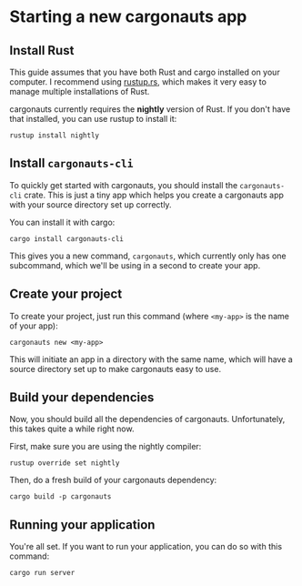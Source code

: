 # Starting a new cargonauts app

## Install Rust

This guide assumes that you have both Rust and cargo installed on your
computer. I recommend using [rustup.rs](https://rustup.rs/), which makes it
very easy to manage multiple installations of Rust.

cargonauts currently requires the **nightly** version of Rust. If you don't
have that installed, you can use rustup to install it:

```
rustup install nightly
```

## Install `cargonauts-cli`

To quickly get started with cargonauts, you should install the `cargonauts-cli`
crate. This is just a tiny app which helps you create a cargonauts app with
your source directory set up correctly.

You can install it with cargo:

```
cargo install cargonauts-cli
```

This gives you a new command, `cargonauts`, which currently only has one
subcommand, which we'll be using in a second to create your app.

## Create your project

To create your project, just run this command (where `<my-app>` is the name of
your app):

```
cargonauts new <my-app>
```

This will initiate an app in a directory with the same name, which will have
a source directory set up to make cargonauts easy to use.

## Build your dependencies

Now, you should build all the dependencies of cargonauts. Unfortunately, this
takes quite a while right now.

First, make sure you are using the nightly compiler:

```
rustup override set nightly
```

Then, do a fresh build of your cargonauts dependency:

```
cargo build -p cargonauts
```

## Running your application

You're all set. If you want to run your application, you can do so with this
command:

```
cargo run server
```
